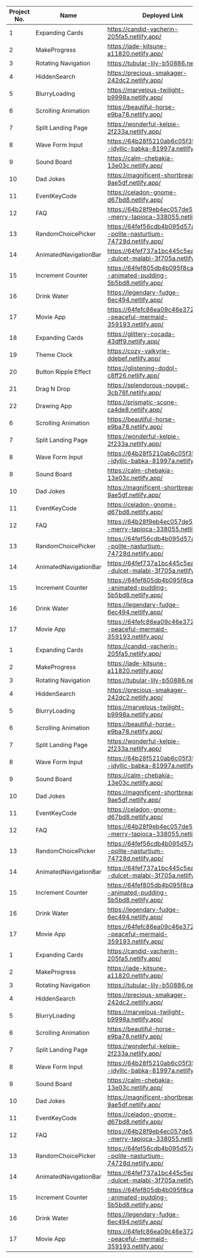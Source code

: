 | Project No. | Name                  | Deployed Link                                                           |
| ----------- | --------------------- | ----------------------------------------------------------------------- |
| 1           | Expanding Cards       | https://candid-vacherin-205fa5.netlify.app/                             |
| 2           | MakeProgress          | https://jade-kitsune-a11820.netlify.app/                                |
| 3           | Rotating Navigation   | https://tubular-lily-b50886.netlify.app/                                |
| 4           | HiddenSearch          | https://precious-smakager-242dc2.netlify.app/                           |
| 5           | BlurryLoading         | https://marvelous-twilight-b9998a.netlify.app/                          |
| 6           | Scrolling Animation   | https://beautiful-horse-e9ba78.netlify.app/                             |
| 7           | Split Landing Page    | https://wonderful-kelpie-2f233a.netlify.app/                            |
| 8           | Wave Form Input       | https://64b28f5210ab6c05f35551ae--idyllic-babka-81997a.netlify.app/     |
| 9           | Sound Board           | https://calm-chebakia-13e03c.netlify.app/                               |
| 10          | Dad Jokes             | https://magnificent-shortbread-9ae5df.netlify.app/                      |
| 11          | EventKeyCode          | https://celadon-gnome-d67bd8.netlify.app/                               |
| 12          | FAQ                   | https://64b28f9eb4ec057de5d6c0e1--merry-tapioca-338055.netlify.app/     |
| 13          | RandomChoicePicker    | https://64fef56cdb4b095d57a186b5--polite-nasturtium-74728d.netlify.app/ |
| 14          | AnimatedNavigationBar | https://64fef737a1bc445c5eaec1a1--dulcet-malabi-3f705a.netlify.app/     |
| 15          | Increment Counter     | https://64fef805db4b095f8ca184f3--animated-pudding-5b5bd8.netlify.app/  |
| 16          | Drink Water           | https://legendary-fudge-6ec494.netlify.app/                             |
| 17          | Movie App             | https://64fefc86ea09c46e3723955e--peaceful-mermaid-359193.netlify.app/  |
| 18          | Expanding Cards       | https://glittery-cocada-43dff9.netlify.app/                             |
| 19          | Theme Clock           | https://cozy-valkyrie-ddebef.netlify.app/                               |
| 20          | Button Ripple Effect  | https://glistening-dodol-c8ff26.netlify.app/                            |
| 21          | Drag N Drop           | https://splendorous-nougat-3cb76f.netlify.app/                          |
| 22          | Drawing App           | https://prismatic-scone-ca4de8.netlify.app/                             |
| 6           | Scrolling Animation   | https://beautiful-horse-e9ba78.netlify.app/                             |
| 7           | Split Landing Page    | https://wonderful-kelpie-2f233a.netlify.app/                            |
| 8           | Wave Form Input       | https://64b28f5210ab6c05f35551ae--idyllic-babka-81997a.netlify.app/     |
| 9           | Sound Board           | https://calm-chebakia-13e03c.netlify.app/                               |
| 10          | Dad Jokes             | https://magnificent-shortbread-9ae5df.netlify.app/                      |
| 11          | EventKeyCode          | https://celadon-gnome-d67bd8.netlify.app/                               |
| 12          | FAQ                   | https://64b28f9eb4ec057de5d6c0e1--merry-tapioca-338055.netlify.app/     |
| 13          | RandomChoicePicker    | https://64fef56cdb4b095d57a186b5--polite-nasturtium-74728d.netlify.app/ |
| 14          | AnimatedNavigationBar | https://64fef737a1bc445c5eaec1a1--dulcet-malabi-3f705a.netlify.app/     |
| 15          | Increment Counter     | https://64fef805db4b095f8ca184f3--animated-pudding-5b5bd8.netlify.app/  |
| 16          | Drink Water           | https://legendary-fudge-6ec494.netlify.app/                             |
| 17          | Movie App             | https://64fefc86ea09c46e3723955e--peaceful-mermaid-359193.netlify.app/  |
| 1           | Expanding Cards       | https://candid-vacherin-205fa5.netlify.app/                             |
| 2           | MakeProgress          | https://jade-kitsune-a11820.netlify.app/                                |
| 3           | Rotating Navigation   | https://tubular-lily-b50886.netlify.app/                                |
| 4           | HiddenSearch          | https://precious-smakager-242dc2.netlify.app/                           |
| 5           | BlurryLoading         | https://marvelous-twilight-b9998a.netlify.app/                          |
| 6           | Scrolling Animation   | https://beautiful-horse-e9ba78.netlify.app/                             |
| 7           | Split Landing Page    | https://wonderful-kelpie-2f233a.netlify.app/                            |
| 8           | Wave Form Input       | https://64b28f5210ab6c05f35551ae--idyllic-babka-81997a.netlify.app/     |
| 9           | Sound Board           | https://calm-chebakia-13e03c.netlify.app/                               |
| 10          | Dad Jokes             | https://magnificent-shortbread-9ae5df.netlify.app/                      |
| 11          | EventKeyCode          | https://celadon-gnome-d67bd8.netlify.app/                               |
| 12          | FAQ                   | https://64b28f9eb4ec057de5d6c0e1--merry-tapioca-338055.netlify.app/     |
| 13          | RandomChoicePicker    | https://64fef56cdb4b095d57a186b5--polite-nasturtium-74728d.netlify.app/ |
| 14          | AnimatedNavigationBar | https://64fef737a1bc445c5eaec1a1--dulcet-malabi-3f705a.netlify.app/     |
| 15          | Increment Counter     | https://64fef805db4b095f8ca184f3--animated-pudding-5b5bd8.netlify.app/  |
| 16          | Drink Water           | https://legendary-fudge-6ec494.netlify.app/                             |
| 17          | Movie App             | https://64fefc86ea09c46e3723955e--peaceful-mermaid-359193.netlify.app/  |
| 1           | Expanding Cards       | https://candid-vacherin-205fa5.netlify.app/                             |
| 2           | MakeProgress          | https://jade-kitsune-a11820.netlify.app/                                |
| 3           | Rotating Navigation   | https://tubular-lily-b50886.netlify.app/                                |
| 4           | HiddenSearch          | https://precious-smakager-242dc2.netlify.app/                           |
| 5           | BlurryLoading         | https://marvelous-twilight-b9998a.netlify.app/                          |
| 6           | Scrolling Animation   | https://beautiful-horse-e9ba78.netlify.app/                             |
| 7           | Split Landing Page    | https://wonderful-kelpie-2f233a.netlify.app/                            |
| 8           | Wave Form Input       | https://64b28f5210ab6c05f35551ae--idyllic-babka-81997a.netlify.app/     |
| 9           | Sound Board           | https://calm-chebakia-13e03c.netlify.app/                               |
| 10          | Dad Jokes             | https://magnificent-shortbread-9ae5df.netlify.app/                      |
| 11          | EventKeyCode          | https://celadon-gnome-d67bd8.netlify.app/                               |
| 12          | FAQ                   | https://64b28f9eb4ec057de5d6c0e1--merry-tapioca-338055.netlify.app/     |
| 13          | RandomChoicePicker    | https://64fef56cdb4b095d57a186b5--polite-nasturtium-74728d.netlify.app/ |
| 14          | AnimatedNavigationBar | https://64fef737a1bc445c5eaec1a1--dulcet-malabi-3f705a.netlify.app/     |
| 15          | Increment Counter     | https://64fef805db4b095f8ca184f3--animated-pudding-5b5bd8.netlify.app/  |
| 16          | Drink Water           | https://legendary-fudge-6ec494.netlify.app/                             |
| 17          | Movie App             | https://64fefc86ea09c46e3723955e--peaceful-mermaid-359193.netlify.app/  |
